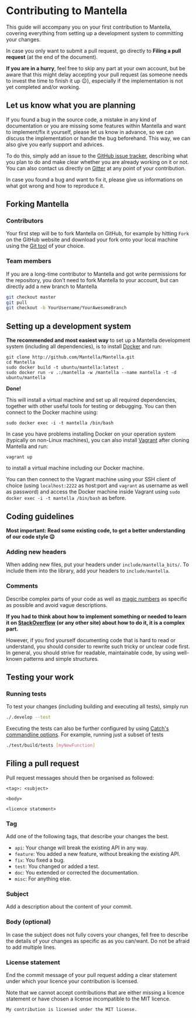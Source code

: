 Contributing to Mantella
========================

This guide will accompany you on your first contribution to Mantella, covering everything from setting up a development system to committing your changes.

In case you only want to submit a pull request, go directly to **Filing a pull request** (at the end of the document).

**If you are in a hurry**, feel free to skip any part at your own account, but be aware that this might delay accepting your pull request (as someone needs to invest the time to finish it up :wink:), especially if the implementation is not yet completed and/or working.

Let us know what you are planning
---------------------------------

If you found a bug in the source code, a mistake in any kind of documentation or you are missing some features within Mantella and want to implement/fix it yourself, please let us know in advance, so we can discuss the implementation or handle the bug beforehand. This way, we can also give you early support and advices.

To do this, simply add an issue to the [GitHub issue tracker](https://github.com/Mantella/Mantella/issues), describing what you plan to do and make clear whether you are already working on it or not. You can also contact us directly on [Gitter](https://gitter.im/Mantella/Mantella) at any point of your contribution.

In case you found a bug and want to fix it, please give us informations on what got wrong and how to reproduce it.

Forking Mantella
----------------

### Contributors

Your first step will be to fork Mantella on GitHub, for example by hitting `Fork` on the GitHub website and download your fork onto your local machine using the [Git tool](https://git-scm.com/downloads) of your choice.

### Team members

If you are a long-time contributor to Mantella and got write permissions for the repository, you don't need to fork Mantella to your account, but can directly add a new branch to Mantella

``` bash
git checkout master
git pull
git checkout -b YourUsername/YourAwesomeBranch
```

Setting up a development system
-------------------------------

**The recommended and most easiest way** to set up a Mantella development system (including all dependencies), is to install
[Docker](https://www.docker.com) and run:

```
git clone http://github.com/Mantella/Mantella.git
cd Mantella
sudo docker build -t ubuntu/mantella:latest .
sudo docker run -v .:/mantella -w /mantella --name mantella -t -d ubuntu/mantella
```

**Done!**

This will install a virtual machine and set up all required dependencies, together with other useful tools for testing or debugging. You can then connect to the Docker machine using:

```
sudo docker exec -i -t mantella /bin/bash
```

In case you have problems installing Docker on your operation system (typically on non-Linux machines), you can also install [Vagrant](https://www.vagrantup.com) after cloning Mantella and run:

```
vagrant up
```

to install a virtual machine including our Docker machine.

You can then connect to the Vagrant machine using your SSH client of choice (using `localhost:2222` as host:port and `vagrant` as username as well as password) and access the Docker machine inside Vagrant using `sudo docker exec -i -t mantella /bin/bash` as before.

Coding guidelines
-----------------

**Most important: Read some existing code, to get a better understanding of our code style :wink:**

### Adding new headers

When adding new files, put your headers under `include/mantella_bits/`. To include them into the library, add your headers to `include/mantella`.

### Comments

Describe complex parts of your code as well as [magic numbers](https://en.wikipedia.org/wiki/Magic_number_(programming)) as specific as possible and avoid vague descriptions.

**If you had to think about how to implement something or needed to learn it on [StackOverflow](http://stackoverflow.com/) (or any other site) about how to do it, it is a complex part.**

However, if you find yourself documenting code that is hard to read or understand, you should consider to rewrite such tricky or unclear code first. In general, you should strive for readable, maintainable code, by using well-known patterns and simple structures.

Testing your work
-----------------

### Running tests

To test your changes (including building and executing all tests), simply run

``` bash
./.develop --test
```

Executing the tests can also be further configured by using [Catch's commandline options](https://github.com/philsquared/Catch/blob/master/docs/command-line.md). For example, running just a subset of tests

``` bash
./test/build/tests [myNewFunction]
```

Filing a pull request
---------------------

Pull request messages should then be organised as followed:

``` text
<tag>: <subject>

<body>

<licence statement>
```

### Tag
Add one of the following tags, that describe your changes the best.

-   `api`: Your change will break the existing API in any way.
-   `feature`: You added a new feature, without breaking the existing API.
-   `fix`: You fixed a bug.
-   `test`: You changed or added a test.
-   `doc`: You extended or corrected the documentation.
-   `misc`: For anything else.

### Subject
Add a description about the content of your commit.

### Body (optional)
In case the subject does not fully covers your changes, fell free to describe the details of your changes as specific as as you can/want. Do not be afraid to add multiple lines.

### License statement
End the commit message of your pull request adding a clear statement under which your licence your contribution is licensed.

Note that we cannot accept contributions that are either missing a licence statement or have chosen a license incompatible to the MIT licence.

``` text
My contribution is licensed under the MIT license.
```
